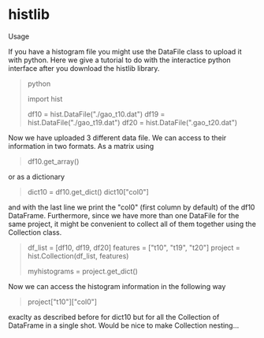 # histlib
Usage

If you have a histogram file you might use the DataFile class to upload it with python. Here we give a tutorial to do with the interactice python interface after you download the histlib library.

> python
>
> import hist
>
> df10 = hist.DataFile("./gao_t10.dat")
> df19 = hist.DataFile("./gao_t19.dat")
> df20 = hist.DataFile(".gao_t20.dat")

Now we have uploaded 3 different data file. We can access to their information in two formats.
As a matrix using

> df10.get_array()

or as a dictionary

> dict10 = df10.get_dict()
> dict10["col0"]

and with the last line we print the "col0" (first column by default) of the df10 DataFrame.
Furthermore, since we have more than one DataFile for the same project, it might be convenient to collect all of them together using the Collection class.

> df_list = [df10, df19, df20]
> features = ["t10", "t19", "t20"]
> project = hist.Collection(df_list, features)
>
> myhistograms = project.get_dict()

Now we can access the histogram information in the following way

> project["t10"]["col0"]

exaclty as described before for dict10 but for all the Collection of DataFrame in a single shot.
Would be nice to make Collection nesting...
